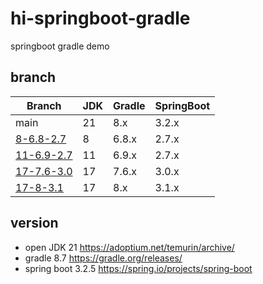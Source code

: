 # hi-springboot-gradle

springboot gradle demo

## branch

| Branch                              | JDK  | Gradle | SpringBoot |
| ----------------------------------- | ---- | ------ | ---------- |
| main                                | 21   | 8.x    | 3.2.x      |
| [8-6.8-2.7](../../tree/8-6.8-2.7)   | 8    | 6.8.x  | 2.7.x      |
| [11-6.9-2.7](../../tree/11-6.9-2.7) | 11   | 6.9.x  | 2.7.x      |
| [17-7.6-3.0](../../tree/17-7.6-3.0) | 17   | 7.6.x  | 3.0.x      |
| [17-8-3.1](../../tree/17-8-3.1)     | 17   | 8.x    | 3.1.x      |

## version

- open JDK 21 https://adoptium.net/temurin/archive/
- gradle 8.7 https://gradle.org/releases/
- spring boot 3.2.5 https://spring.io/projects/spring-boot

